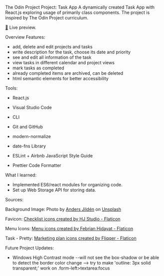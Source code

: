 The Odin Project
Project: Task App
A dynamically created Task App with React.js exploring usage of primarily class components. The project is inspired by The Odin Project curriculum.

<a href="https://unsplash.com/@andersjilden?utm_source=unsplash&utm_medium=referral&utm_content=creditCopyText">🔗</a> Live preview.

Overview
Features:
- add, delete and edit projects and tasks
- write description for the task, choose its date and priority
- see and edit all information of the task
- view tasks in different calendar and project views
- mark tasks as completed
- already completed items are archived, can be deleted
- html semantic elements for better accessibility 

Tools:
- React.js
- Visual Studio Code
- CLI
- Git and GitHub
- modern-normalize
- date-fns Library

- ESLint + Airbnb JavaScript Style Guide
- Prettier Code Formatter


What I learned:
- Implemented ES6/react modules for organizing code.
- Set up Web Storage API for storing data.


Sources:

Background Image:
Photo by <a href="https://unsplash.com/@andersjilden?utm_source=unsplash&utm_medium=referral&utm_content=creditCopyText">Anders Jildén</a> on <a href="https://unsplash.com/?utm_source=unsplash&utm_medium=referral&utm_content=creditCopyText">Unsplash</a>
  
Favicon:
<a href="https://www.flaticon.com/free-icons/checklist" title="checklist icons">Checklist icons created by HJ Studio - Flaticon</a>

Menu Icons:
<a href="https://www.flaticon.com/free-icons/menu" title="menu icons">Menu icons created by Febrian Hidayat - Flaticon</a>

Task - Pretty:
<a href="https://www.flaticon.com/free-icons/marketing-plan" title="marketing plan icons">Marketing plan icons created by Fliqqer - Flaticon</a>


Future Project Updates: 

- Windows High Contrast mode --will not see the box-shadow or be able to detect the border color change
  --> try to make 'outline: 3px solid transparent;' work on .form-left>textarea:focus

  